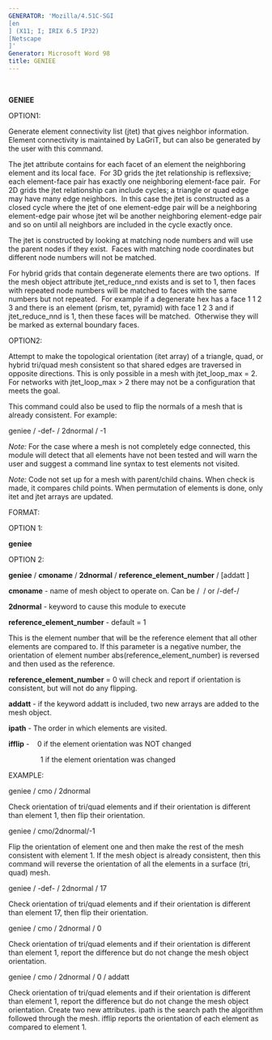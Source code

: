 ```yaml
---
GENERATOR: 'Mozilla/4.51C-SGI 
[en
] (X11; I; IRIX 6.5 IP32) 
[Netscape
]'
Generator: Microsoft Word 98
title: GENIEE
---
```


 

 **GENIEE**

  OPTION1:

  Generate element connectivity list (jtet) that gives neighbor
  information. Element connectivity is maintained by LaGriT, but can
  also be generated by the user with this command.

 
  The jtet attribute contains for each facet of an element the
  neighboring element and its local face.  For 3D grids the jtet
  relationship is reflexsive; each element-face pair has exactly one
  neighboring element-face pair.  For 2D grids the jtet relationship
  can include cycles; a triangle or quad edge may have many edge
  neighbors.  In this case the jtet is constructed as a closed cycle
  where the jtet of one element-edge pair will be a neighboring
  element-edge pair whose jtet wil be another neighboring element-edge
  pair and so on until all neighbors are included in the cycle exactly
  once.
 
  The jtet is constructed by looking at matching node numbers and will
  use the parent nodes if they exist.  Faces with matching node
  coordinates but different node numbers will not be matched.

  For hybrid grids that contain degenerate elements there are two
  options.  If the mesh object attribute jtet\_reduce\_nnd exists and
  is set to 1, then faces with repeated node numbers will be matched
  to faces with the same numbers but not repeated.  For example if a
  degenerate hex has a face 1 1 2 3 and there is an element (prism,
  tet, pyramid) with face 1 2 3 and if jtet\_reduce\_nnd is 1, then
  these faces will be matched.  Otherwise they will be marked as
  external boundary faces.

 
  OPTION2:

  Attempt to make the topological orientation (itet array) of a
  triangle, quad, or hybrid tri/quad mesh consistent so that shared
  edges are traversed in opposite directions. This is only possible in
  a mesh with jtet\_loop\_max = 2. For networks with jtet\_loop\_max
  &gt; 2 there may not be a configuration that meets the goal.
 
  This command could also be used to flip the normals of a mesh that
  is already consistent. For example:

  geniee / -def- / 2dnormal / -1
 
  *Note:* For the case where a mesh is not completely edge connected,
  this module will detect that all elements have not been tested and
  will warn the user and suggest a command line syntax to test
  elements not visited.

  

  *Note:* Code not set up for a mesh with parent/child chains. When
  check is made, it compares child points. When permutation of
  elements is done, only itet and jtet arrays are updated.


 FORMAT:

  OPTION 1:

  **geniee**

  OPTION 2:

  **geniee** / **cmoname** / **2dnormal** /
  **reference\_element\_number** / 
[addatt
]

  **cmoname** - name of mesh object to operate on. Can be /  / or
  /-def-/

  **2dnormal** - keyword to cause this module to execute

  **reference\_element\_number** - default = 1

  

  This is the element number that will be the reference element that
  all other elements are compared to. If this parameter is a negative
  number, the orientation of element number
  abs(reference\_element\_number) is reversed and then used as the
  reference.

  

  **reference\_element\_number** = 0 will check and report if
  orientation is consistent, but will not do any flipping.

  

  **addatt** - if the keyword addatt is included, two new arrays are
  added to the mesh object.

  **ipath** - The order in which elements are visited.

  **ifflip** -    0 if the element orientation was NOT changed

                  1 if the element orientation was changed

  


 EXAMPLE:

  geniee / cmo / 2dnormal

  

  Check orientation of tri/quad elements and if their orientation is
  different than element 1, then flip their orientation.

  

  geniee / cmo/2dnormal/-1

  

  Flip the orientation of element one and then make the rest of the
  mesh consistent with element 1. If the mesh object is already
  consistent, then this command will reverse the orientation of all
  the elements in a surface (tri, quad) mesh.

  

  geniee / -def- / 2dnormal / 17

  

  Check orientation of tri/quad elements and if their orientation is
  different than element 17, then flip their orientation.

  

  geniee / cmo / 2dnormal / 0

  

  Check orientation of tri/quad elements and if their orientation is
  different than element 1, report the difference but do not change
  the mesh object orientation.

  

  geniee / cmo / 2dnormal / 0 / addatt

  

  Check orientation of tri/quad elements and if their orientation is
  different than element 1, report the difference but do not change
  the mesh object orientation. Create two new attributes. ipath is the
  search path the algorithm followed through the mesh. ifflip reports
  the orientation of each element as compared to element 1.

  

  

